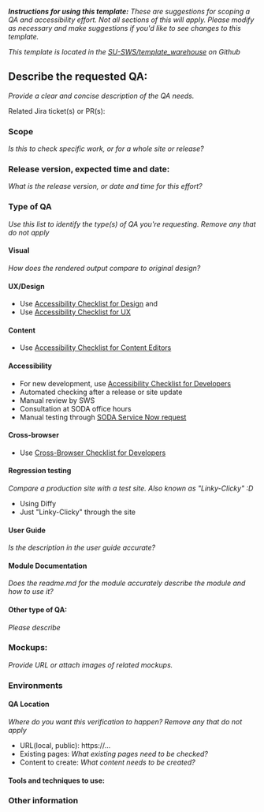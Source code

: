 _**Instructions for using this template:**_
_These are suggestions for scoping a QA and accessibility effort. Not all sections of this will apply. Please modify as necessary and make suggestions if you'd like to see changes to this template._

_This template is located in the [SU-SWS/template_warehouse](https://github.com/SU-SWS/template_warehouse) on Github_

## Describe the requested QA:
_Provide a clear and concise description of the QA needs._

Related Jira ticket(s) or PR(s):

### Scope

_Is this to check specific work, or for a whole site or release?_

### Release version, expected time and date:

_What is the release version, or date and time for this effort?_

### Type of QA

_Use this list to identify the type(s) of QA you're requesting. Remove any that do not apply_

#### Visual
_How does the rendered output compare to original design?_

#### UX/Design
* Use [Accessibility Checklist for Design](https://docs.google.com/document/d/1jJ7b4LtLuOczLMEg-R13k5faCIRhNgaaRrsOpz3j4Vs/edit?usp=sharing) and
* Use [Accessibility Checklist for UX](https://drive.google.com/open?id=1_oGHslDaq3X9jkxeOprbVjZtePgViFxY5Z9opLcz3zI)

#### Content
* Use [Accessibility Checklist for Content Editors](https://drive.google.com/open?id=1aLWZhKQvNpCGJeUpRJjvoJ1yFn87RnhYPYEvs9IcG9U)

#### Accessibility
* For new development, use [Accessibility Checklist for Developers](https://drive.google.com/open?id=1ZXJ9RIUNXsS674ow9j3qJ2g1OAkCjmqMXl0Gs8XHEPQ)
* Automated checking after a release or site update
* Manual review by SWS
* Consultation at SODA office hours
* Manual testing through [SODA Service Now request](https://stanford.service-now.com/it_services?id=sc_cat_item&sys_id=94f4a80edbb5041cb9dc9447db96194a)

#### Cross-browser
* Use [Cross-Browser Checklist for Developers](https://docs.google.com/document/d/1d9OVRSZamQcXeN0pRoqP0bliFjR6_1NXmpLIa3Prerg/edit?usp=sharing)

#### Regression testing
_Compare a production site with a test site. Also known as "Linky-Clicky" :D_
* Using Diffy
* Just "Linky-Clicky" through the site

#### User Guide
_Is the description in the user guide accurate?_

#### Module Documentation
_Does the readme.md for the module accurately describe the module and how to use it?_

#### Other type of QA:
_Please describe_

### Mockups:
_Provide URL or attach images of related mockups._

### Environments

#### QA Location

_Where do you want this verification to happen? Remove any that do not apply_
* URL(local, public): https://...
* Existing pages: _What existing pages need to be checked?_
* Content to create: _What content needs to be created?_

#### Tools and techniques to use:

### Other information

